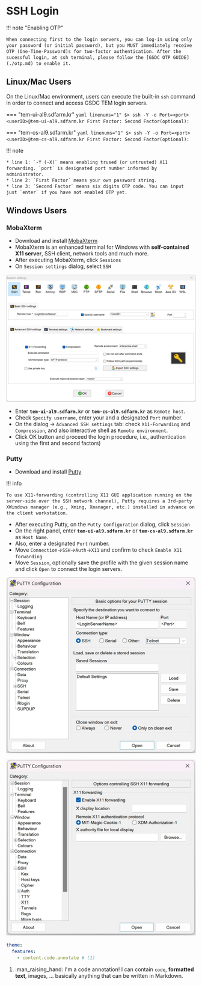 # SSH Login

!!! note "Enabling OTP"

    When connecting first to the login servers, you can log-in using only your password (or initial password), but you MUST immediately receive OTP (One-Time-Password)s for two-factor authentication. After the sucessful login, at ssh terminal, please follow the [GSDC OTP GUIDE](./otp.md) to enable it. 

## Linux/Mac Users

On the Linux/Mac environment, users can execute the built-in `ssh` command in order to connect and access GSDC TEM login servers.

=== "tem-ui-al9.sdfarm.kr"
    ``` yaml linenums="1"
    $> ssh -Y -o Port=<port> <userID>@tem-ui-al9.sdfarm.kr
    First Factor:
    Second Factor(optional):
    ```

=== "tem-cs-al9.sdfarm.kr"
    ``` yaml linenums="1"
    $> ssh -Y -o Port=<port> <userID>@tem-cs-al9.sdfarm.kr
    First Factor:
    Second Factor(optional):
    ```

!!! note

    * line 1: `-Y (-X)` means enabling trused (or untrusted) X11 forwarding. `port` is designated port number informed by administrator.
    * line 2: `First Factor` means your own password string.
    * line 3: `Second Factor` means six digits OTP code. You can input just `enter` if you have not enabled OTP yet.


## Windows Users

### MobaXterm

* Download and install [MobaXterm](https://mobaxterm.mobatek.net)
* MobaXterm is an enhanced terminal for Windows with **self-contained X11 server**, SSH client, network tools and much more.
* After executing MobaXterm, click `Sessions`
* On `Session settings` dialog, select `SSH`

![mobaxterm-1](../images/mobaxterm-1.jpg)

* Enter __`tem-ui-al9.sdfarm.kr`__ or __`tem-cs-al9.sdfarm.kr`__ as `Remote host`.
* Check `Specify username`, enter your <UserID> and a designated `Port` number.
* On the dialog -> `Advanced SSH settings` tab: check `X11-Forwarding` and `Compression`, and also interactive shell as `Remote environment`.
* Click OK button and proceed the login procedure, i.e., authentication using the first and second factors)


### Putty

* Download and install [Putty](https://www.putty.org)

!!! info

    To use X11-forwarding (controlling X11 GUI application running on the server-side over the SSH network channel), Putty requires a 3rd-party XWindows manager (e.g., Xming, Xmanager, etc.) installed in advance on the client workstation.

* After executing Putty, on the `Putty Configuration` dialog, click `Session`
* On the right panel, enter __`tem-ui-al9.sdfarm.kr`__ or __`tem-cs-al9.sdfarm.kr`__ as `Host Name`.
* Also, enter a designated `Port` number.
* Move `Connection`->`SSH`->`Auth`->`X11` and confirm to check `Enable X11 forwarding`
* Move `Session`, optionally save the profile with the given session name and click `Open` to connect the login servers.

![putty-1](../images/putty-1.jpg)

![putty-2](../images/putty-2.jpg)


``` yaml
theme:
  features:
    - content.code.annotate # (1)
```

1. :man_raising_hand: I'm a code annotation! I can contain `code`, __formatted
    text__, images, ... basically anything that can be written in Markdown.